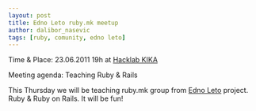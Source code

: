 ```yaml
---
layout: post
title: Edno Leto ruby.mk meetup
author: dalibor_nasevic
tags: [ruby, comunity, edno leto]
---
```


Time & Place: 23.06.2011 19h at [Hacklab KIKA](http://maps.google.com/maps/ms?ie=UTF8&t=h&hl=en&msa=0&msid=104178503477507895129.00045caee6af59dfd8517&ll=41.988416,21.431478&spn=0.002245,0.003449&z=18 "Hacklab KIKA map")

Meeting agenda: Teaching Ruby & Rails

This Thursday we will be teaching ruby.mk group from [Edno Leto](http://ednoleto.mk/ "Edno leto official website") project. Ruby & Ruby on Rails. It will be fun!

